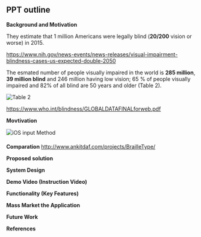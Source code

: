 ## PPT outline

**Background and Motivation**

They estimate that 1 million Americans were legally blind (**20/200** vision or worse) in 2015.

<https://www.nih.gov/news-events/news-releases/visual-impairment-blindness-cases-us-expected-double-2050>

The esmated number of people visually impaired in the world is **285 million**, **39 million blind** and 246 million having low vision; 65 % of people visually impaired and 82% of all blind are 50 years and older (Table 2).

![Table 2](https://image.slidesharecdn.com/epidemiology-and-visual-impairment-160422125234/95/global-blindness-epidemiology-and-visual-impairment-5-638.jpg?cb=1461330738)

<https://www.who.int/blindness/GLOBALDATAFINALforweb.pdf>

**Movtivation**

![iOS input Method](https://i.ytimg.com/vi/W-DN6E-JKFU/maxresdefault.jpg)

**Comparation**
http://www.ankitdaf.com/projects/BrailleType/


**Proposed solution**

**System Design**

**Demo Video (Instruction Video)**

**Functionality (Key Features)**

**Mass Market the Application**

**Future Work**

**References**




